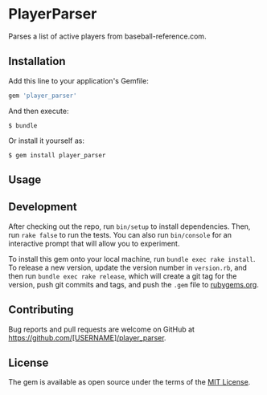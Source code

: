 PlayerParser
============

Parses a list of active players from baseball-reference.com.

Installation
------------

Add this line to your application's Gemfile:

```ruby
gem 'player_parser'
```

And then execute:

```
$ bundle
```

Or install it yourself as:

```
$ gem install player_parser
```

Usage
-----

Development
-----------

After checking out the repo, run `bin/setup` to install dependencies. Then, run `rake false` to run the tests. You can also run `bin/console` for an interactive prompt that will allow you to experiment.

To install this gem onto your local machine, run `bundle exec rake install`. To release a new version, update the version number in `version.rb`, and then run `bundle exec rake release`, which will create a git tag for the version, push git commits and tags, and push the `.gem` file to [rubygems.org](https://rubygems.org).

Contributing
------------

Bug reports and pull requests are welcome on GitHub at https://github.com/[USERNAME]/player_parser.

License
-------

The gem is available as open source under the terms of the [MIT License](http://opensource.org/licenses/MIT).
